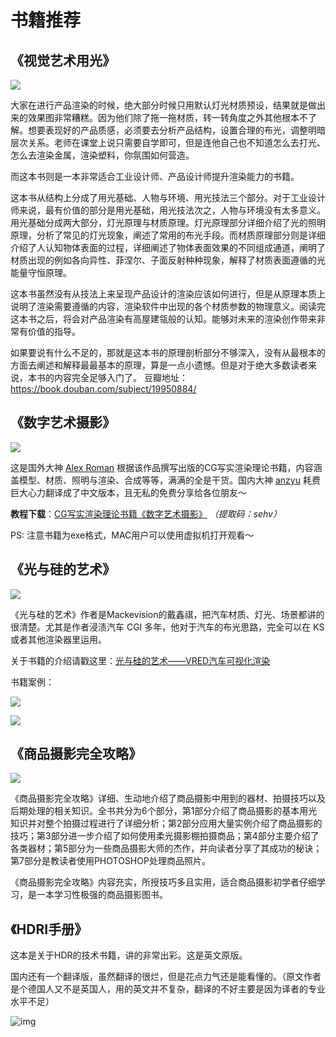# 书籍推荐

## 《视觉艺术用光》



![](http://ox55f9bg6.bkt.clouddn.com/2017-12-08-154323.jpg)

大家在进行产品渲染的时候，绝大部分时候只用默认灯光材质预设，结果就是做出来的效果图非常糟糕。因为他们除了拖一拖材质，转一转角度之外其他根本不了解。想要表现好的产品质感，必须要去分析产品结构，设置合理的布光，调整明暗层次关系。老师在课堂上说只需要自学即可，但是连他自己也不知道怎么去打光、怎么去渲染金属，渲染塑料，你氛围如何营造。

而这本书则是一本非常适合工业设计师、产品设计师提升渲染能力的书籍。

这本书从结构上分成了用光基础、人物与环境、用光技法三个部分。对于工业设计师来说，最有价值的部分是用光基础，用光技法次之，人物与环境没有太多意义。
用光基础分成两大部分，灯光原理与材质原理。灯光原理部分详细介绍了光的照明原理，分析了常见的灯光现象，阐述了常用的布光手段。而材质原理部分则是详细介绍了人认知物体表面的过程，详细阐述了物体表面效果的不同组成通道，阐明了材质出现的例如各向异性、菲涅尔、子面反射种种现象，解释了材质表面遵循的光能量守恒原理。

这本书虽然没有从技法上来呈现产品设计的渲染应该如何进行，但是从原理本质上说明了渲染需要遵循的内容，渲染软件中出现的各个材质参数的物理意义。阅读完这本书之后，将会对产品渲染有高屋建瓴般的认知。能够对未来的渲染创作带来非常有价值的指导。

如果要说有什么不足的，那就是这本书的原理剖析部分不够深入，没有从最根本的方面去阐述和解释最最基本的原理，算是一点小遗憾。但是对于绝大多数读者来说，本书的内容完全足够入门了。
豆瓣地址：https://book.douban.com/subject/19950884/

## 《数字艺术摄影》

![](http://ox55f9bg6.bkt.clouddn.com/2017-12-10-124450.jpg)

这是国外大神 [Alex Roman](http://thirdseventh-book.com/) 根据该作品撰写出版的CG写实渲染理论书籍，内容涵盖模型、材质、照明与渲染、合成等等，满满的全是干货。国内大神 [anzyu](http://www.anzyu.com/alex-roman-from-bits-to-the-lens.html) 耗费巨大心力翻译成了中文版本，且无私的免费分享给各位朋友～


**教程下载**：[CG写实渲染理论书籍《数字艺术摄影》](http://pan.baidu.com/s/1kTP8OpL) *（提取码：sehv）* 

PS: 注意书籍为exe格式，MAC用户可以使用虚拟机打开观看～



## 《光与硅的艺术》

![](http://ox55f9bg6.bkt.clouddn.com/2017-12-13-112354.png)

《光与硅的艺术》作者是Mackevision的戴鑫祺，把汽车材质、灯光、场景都讲的很清楚。尤其是作者浸渍汽车 CGI 多年，他对于汽车的布光思路，完全可以在 KS 或者其他渲染器里运用。

关于书籍的介绍请戳这里：[光与硅的艺术——VRED汽车可视化渲染](http://www.zcool.com.cn/article/ZNDgxNjM2.html)

书籍案例：

![](http://ox55f9bg6.bkt.clouddn.com/2017-12-13-112309.jpg)

![](http://ox55f9bg6.bkt.clouddn.com/2017-12-13-112251.jpg)



## 《商品摄影完全攻略》

![](http://ox55f9bg6.bkt.clouddn.com/2017-12-13-184248.png)



《商品摄影完全攻略》详细、生动地介绍了商品摄影中用到的器材、拍摄技巧以及后期处理的相关知识。全书共分为6个部分，第1部分介绍了商品摄影的基本用光知识并对整个拍摄过程进行了详细分析；第2部分应用大量实例介绍了商品摄影的技巧；第3部分进一步介绍了如何使用柔光摄影棚拍摄商品；第4部分主要介绍了各类器材；第5部分为一些商品摄影大师的杰作，并向读者分享了其成功的秘诀；第7部分是教读者使用PHOTOSHOP处理商品照片。

《商品摄影完全攻略》内容充实，所授技巧多且实用，适合商品摄影初学者仔细学习，是一本学习性极强的商品摄影图书。



## 《HDRI手册》

这本是关于HDR的技术书籍，讲的非常出彩。这是英文原版。

国内还有一个翻译版，虽然翻译的很烂，但是花点力气还是能看懂的。（原文作者是个德国人又不是英国人，用的英文并不复杂，翻译的不好主要是因为译者的专业水平不足）

![img](http://ox55f9bg6.bkt.clouddn.com/2017-12-13-183848.jpg)